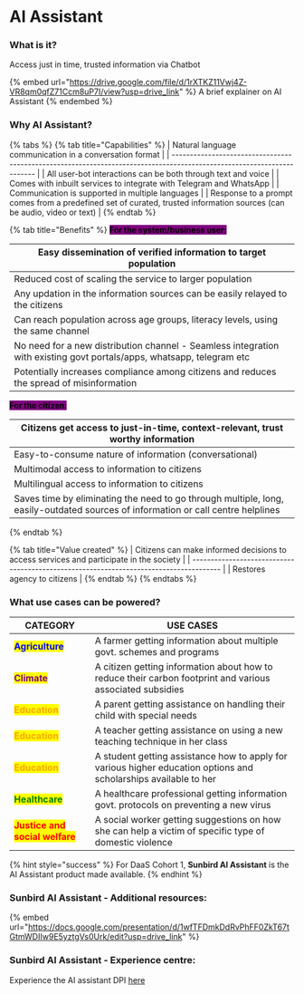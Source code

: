 # AI Assistant

### What is it?

Access just in time, trusted information via Chatbot

{% embed url="https://drive.google.com/file/d/1rXTKZ11Vwj4Z-VR8qm0qfZ71Ccm8uP7I/view?usp=drive_link" %}
A brief explainer on AI Assistant
{% endembed %}

### Why AI Assistant?

{% tabs %}
{% tab title="Capabilities" %}
| Natural language communication in a conversation format                                                                |
| ---------------------------------------------------------------------------------------------------------------------- |
| All user-bot interactions can be both through text and voice                                                           |
| Comes with inbuilt services to integrate with Telegram and WhatsApp                                                    |
| Communication is supported in multiple languages                                                                       |
| Response to a prompt comes from a predefined set of curated, trusted information sources (can be audio, video or text) |
{% endtab %}

{% tab title="Benefits" %}
<mark style="background-color:purple;">**For the system/business user:**</mark>

| Easy dissemination of verified information to target population                                                       |
| --------------------------------------------------------------------------------------------------------------------- |
| Reduced cost of scaling the service to larger population                                                              |
| Any updation in the information sources can be easily relayed to the citizens                                         |
| Can reach population across age groups, literacy levels, using the same channel                                       |
| No need for a new distribution channel - Seamless integration with existing govt portals/apps, whatsapp, telegram etc |
| Potentially increases compliance among citizens and reduces the spread of misinformation                              |

<mark style="background-color:purple;">**For the citizen:**</mark>

| Citizens get access to just-in-time, context-relevant, trust worthy information                                                  |
| -------------------------------------------------------------------------------------------------------------------------------- |
| Easy-to-consume nature of information (conversational)                                                                           |
| Multimodal access to information to citizens                                                                                     |
| Multilingual access to information to citizens                                                                                   |
| Saves time by eliminating the need to go through multiple, long, easily-outdated sources of information or call centre helplines |
{% endtab %}

{% tab title="Value created" %}
| Citizens can make informed decisions to access services and participate in the society |
| -------------------------------------------------------------------------------------- |
| Restores agency to citizens                                                            |
{% endtab %}
{% endtabs %}

### What use cases can be powered?

<table data-column-title-hidden data-view="cards"><thead><tr><th>CATEGORY</th><th>USE CASES</th></tr></thead><tbody><tr><td><mark style="color:blue;"><strong>Agriculture</strong></mark></td><td>A farmer getting information about multiple govt. schemes and programs</td></tr><tr><td><mark style="color:purple;"><strong>Climate</strong></mark></td><td>A citizen getting information about how to reduce their carbon footprint and various associated subsidies</td></tr><tr><td><mark style="color:orange;"><strong>Education</strong></mark></td><td>A parent getting assistance on handling their child with special needs</td></tr><tr><td><mark style="color:orange;"><strong>Education</strong></mark></td><td>A teacher getting assistance on using a new teaching technique in her class</td></tr><tr><td><mark style="color:orange;"><strong>Education</strong></mark></td><td>A student getting assistance how to apply for various higher education options and scholarships available to her</td></tr><tr><td><mark style="color:green;"><strong>Healthcare</strong></mark></td><td>A healthcare professional getting information govt. protocols on preventing a new virus</td></tr><tr><td><mark style="color:red;"><strong>Justice and social welfare</strong></mark></td><td>A social worker getting suggestions on how she can help a victim of specific type of domestic violence</td></tr></tbody></table>

{% hint style="success" %}
For DaaS Cohort 1, **Sunbird AI Assistant** is the AI Assistant product made available.
{% endhint %}

### Sunbird AI Assistant - Additional resources:

{% embed url="https://docs.google.com/presentation/d/1wfTFDmkDdRvPhFF0ZkT67tGtmWDIIw9E5yztgVs0Urk/edit?usp=drive_link" %}

### Sunbird AI Assistant - Experience centre:

Experience the AI assistant DPI [here](https://docs.google.com/document/d/1VPf\_WQhOBZJF43ltCGH8404Xjk0l\_TaEPDhD2Uca9H4/edit?usp=sharing)
